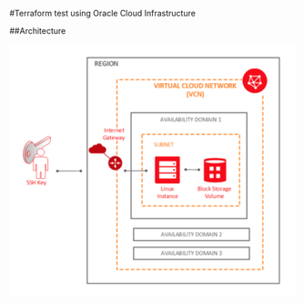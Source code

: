 #Terraform test using Oracle Cloud Infrastructure

##Architecture

![Terracle](images/implemented.png)
